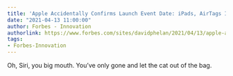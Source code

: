 ```yaml
---
title: 'Apple Accidentally Confirms Launch Event Date: iPads, AirTags Imminent?'
date: "2021-04-13 11:00:00"
author: Forbes - Innovation
authorlink: https://www.forbes.com/sites/davidphelan/2021/04/13/apple-accidentally-confirms-launch-event-date-ipads-airtags-imminent/
tags:
- Forbes-Innovation
---
```

Oh, Siri, you big mouth. You’ve only gone and let the cat out of the bag.
